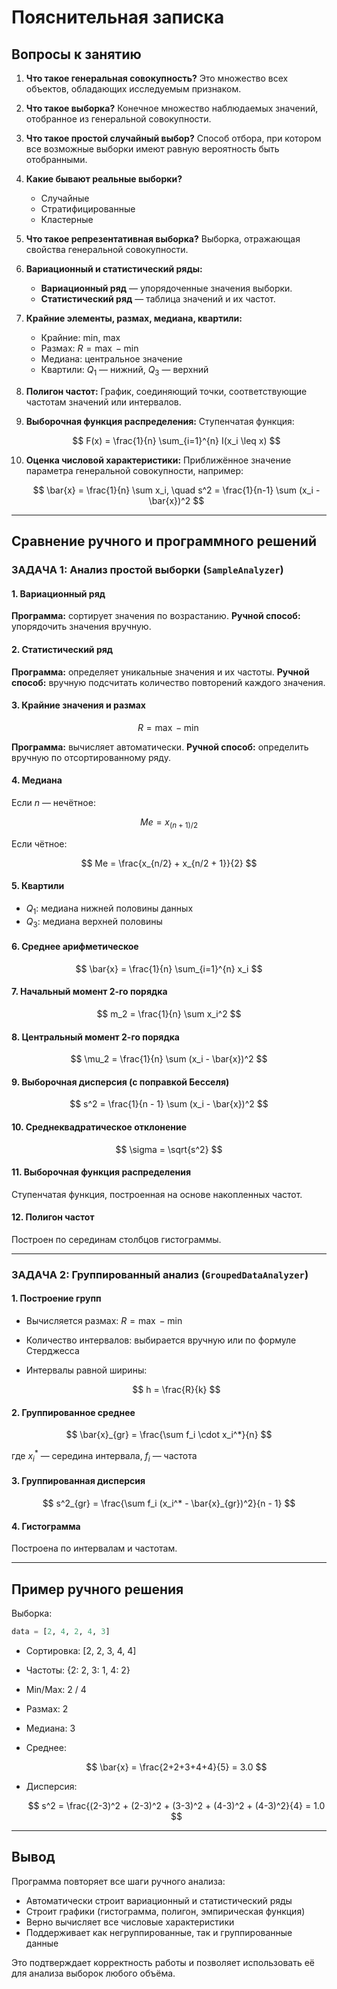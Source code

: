 # Пояснительная записка

## Вопросы к занятию

1. **Что такое генеральная совокупность?**
   Это множество всех объектов, обладающих исследуемым признаком.

2. **Что такое выборка?**
   Конечное множество наблюдаемых значений, отобранное из генеральной совокупности.

3. **Что такое простой случайный выбор?**
   Способ отбора, при котором все возможные выборки имеют равную вероятность быть отобранными.

4. **Какие бывают реальные выборки?**

   * Случайные
   * Стратифицированные
   * Кластерные

5. **Что такое репрезентативная выборка?**
   Выборка, отражающая свойства генеральной совокупности.

6. **Вариационный и статистический ряды:**

   * **Вариационный ряд** — упорядоченные значения выборки.
   * **Статистический ряд** — таблица значений и их частот.

7. **Крайние элементы, размах, медиана, квартили:**

   * Крайние: min, max
   * Размах: $R = \max - \min$
   * Медиана: центральное значение
   * Квартили: $Q_1$ — нижний, $Q_3$ — верхний

8. **Полигон частот:**
   График, соединяющий точки, соответствующие частотам значений или интервалов.

9. **Выборочная функция распределения:**
   Ступенчатая функция:

   $$
   F(x) = \frac{1}{n} \sum_{i=1}^{n} I(x_i \leq x)
   $$

10. **Оценка числовой характеристики:**
    Приближённое значение параметра генеральной совокупности, например:

    $$
    \bar{x} = \frac{1}{n} \sum x_i, \quad s^2 = \frac{1}{n-1} \sum (x_i - \bar{x})^2
    $$

---

## Сравнение ручного и программного решений

### ЗАДАЧА 1: Анализ простой выборки (`SampleAnalyzer`)

#### 1. Вариационный ряд

**Программа:** сортирует значения по возрастанию.
**Ручной способ:** упорядочить значения вручную.

#### 2. Статистический ряд

**Программа:** определяет уникальные значения и их частоты.
**Ручной способ:** вручную подсчитать количество повторений каждого значения.

#### 3. Крайние значения и размах

$$
R = \max - \min
$$

**Программа:** вычисляет автоматически.
**Ручной способ:** определить вручную по отсортированному ряду.

#### 4. Медиана

Если $n$ — нечётное:

$$
Me = x_{(n+1)/2}
$$

Если чётное:

$$
Me = \frac{x_{n/2} + x_{n/2 + 1}}{2}
$$

#### 5. Квартили

* $Q_1$: медиана нижней половины данных
* $Q_3$: медиана верхней половины

#### 6. Среднее арифметическое

$$
\bar{x} = \frac{1}{n} \sum_{i=1}^{n} x_i
$$

#### 7. Начальный момент 2-го порядка

$$
m_2 = \frac{1}{n} \sum x_i^2
$$

#### 8. Центральный момент 2-го порядка

$$
\mu_2 = \frac{1}{n} \sum (x_i - \bar{x})^2
$$

#### 9. Выборочная дисперсия (с поправкой Бесселя)

$$
s^2 = \frac{1}{n - 1} \sum (x_i - \bar{x})^2
$$

#### 10. Среднеквадратическое отклонение

$$
\sigma = \sqrt{s^2}
$$

#### 11. Выборочная функция распределения

Ступенчатая функция, построенная на основе накопленных частот.

#### 12. Полигон частот

Построен по серединам столбцов гистограммы.

---

### ЗАДАЧА 2: Группированный анализ (`GroupedDataAnalyzer`)

#### 1. Построение групп

* Вычисляется размах: $R = \max - \min$
* Количество интервалов: выбирается вручную или по формуле Стерджесса
* Интервалы равной ширины:

  $$
  h = \frac{R}{k}
  $$

#### 2. Группированное среднее

$$
\bar{x}_{gr} = \frac{\sum f_i \cdot x_i^*}{n}
$$

где $x_i^*$ — середина интервала, $f_i$ — частота

#### 3. Группированная дисперсия

$$
s^2_{gr} = \frac{\sum f_i (x_i^* - \bar{x}_{gr})^2}{n - 1}
$$

#### 4. Гистограмма

Построена по интервалам и частотам.

---

## Пример ручного решения

Выборка:

```python
data = [2, 4, 2, 4, 3]
```

* Сортировка: \[2, 2, 3, 4, 4]
* Частоты: {2: 2, 3: 1, 4: 2}
* Min/Max: 2 / 4
* Размах: 2
* Медиана: 3
* Среднее:

  $$
  \bar{x} = \frac{2+2+3+4+4}{5} = 3.0
  $$
* Дисперсия:

  $$
  s^2 = \frac{(2-3)^2 + (2-3)^2 + (3-3)^2 + (4-3)^2 + (4-3)^2}{4} = 1.0
  $$

---

## Вывод

Программа повторяет все шаги ручного анализа:

* Автоматически строит вариационный и статистический ряды
* Строит графики (гистограмма, полигон, эмпирическая функция)
* Верно вычисляет все числовые характеристики
* Поддерживает как негруппированные, так и группированные данные

Это подтверждает корректность работы и позволяет использовать её для анализа выборок любого объёма.
